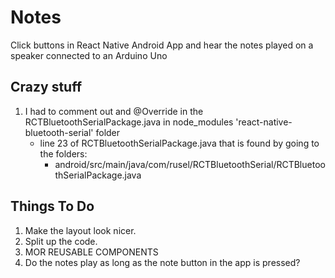 # Notes

Click buttons in React Native Android App and hear the notes played on a speaker connected to an Arduino Uno

## Crazy stuff

1. I had to comment out and @Override in the RCTBluetoothSerialPackage.java in node_modules 'react-native-bluetooth-serial' folder
    * line 23 of RCTBluetoothSerialPackage.java that is found by going to the folders:
        * android/src/main/java/com/rusel/RCTBluetoothSerial/RCTBluetoothSerialPackage.java

## Things To Do

1. Make the layout look nicer.
1. Split up the code.
1. MOR REUSABLE COMPONENTS
1. Do the notes play as long as the note button in the app is pressed? 
